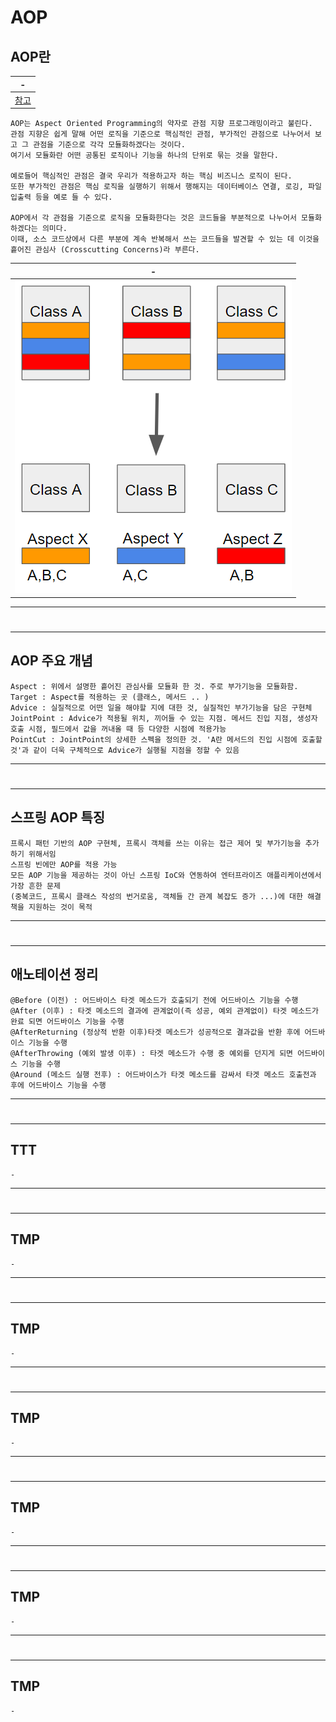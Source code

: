 # AOP

AOP란
---
|-|
|-|
|[참고](https://engkimbs.tistory.com/entry/%EC%8A%A4%ED%94%84%EB%A7%81AOP)|


```
AOP는 Aspect Oriented Programming의 약자로 관점 지향 프로그래밍이라고 불린다.
관점 지향은 쉽게 말해 어떤 로직을 기준으로 핵심적인 관점, 부가적인 관점으로 나누어서 보고 그 관점을 기준으로 각각 모듈화하겠다는 것이다.
여기서 모듈화란 어떤 공통된 로직이나 기능을 하나의 단위로 묶는 것을 말한다. 
 
예로들어 핵심적인 관점은 결국 우리가 적용하고자 하는 핵심 비즈니스 로직이 된다.
또한 부가적인 관점은 핵심 로직을 실행하기 위해서 행해지는 데이터베이스 연결, 로깅, 파일 입출력 등을 예로 들 수 있다.
 
AOP에서 각 관점을 기준으로 로직을 모듈화한다는 것은 코드들을 부분적으로 나누어서 모듈화하겠다는 의미다.
이때, 소스 코드상에서 다른 부분에 계속 반복해서 쓰는 코드들을 발견할 수 있는 데 이것을 흩어진 관심사 (Crosscutting Concerns)라 부른다. 
```
|-|
|-|
|<img src="01.png" />|


---
#
---

AOP 주요 개념
---

```
Aspect : 위에서 설명한 흩어진 관심사를 모듈화 한 것. 주로 부가기능을 모듈화함.
Target : Aspect를 적용하는 곳 (클래스, 메서드 .. )
Advice : 실질적으로 어떤 일을 해야할 지에 대한 것, 실질적인 부가기능을 담은 구현체
JointPoint : Advice가 적용될 위치, 끼어들 수 있는 지점. 메서드 진입 지점, 생성자 호출 시점, 필드에서 값을 꺼내올 때 등 다양한 시점에 적용가능
PointCut : JointPoint의 상세한 스펙을 정의한 것. 'A란 메서드의 진입 시점에 호출할 것'과 같이 더욱 구체적으로 Advice가 실행될 지점을 정할 수 있음
```

---
#
---

스프링 AOP 특징
---

```
프록시 패턴 기반의 AOP 구현체, 프록시 객체를 쓰는 이유는 접근 제어 및 부가기능을 추가하기 위해서임
스프링 빈에만 AOP를 적용 가능
모든 AOP 기능을 제공하는 것이 아닌 스프링 IoC와 연동하여 엔터프라이즈 애플리케이션에서 가장 흔한 문제
(중복코드, 프록시 클래스 작성의 번거로움, 객체들 간 관계 복잡도 증가 ...)에 대한 해결책을 지원하는 것이 목적
```

---
#
---

애노테이션 정리
---

```
@Before (이전) : 어드바이스 타겟 메소드가 호출되기 전에 어드바이스 기능을 수행
@After (이후) : 타겟 메소드의 결과에 관계없이(즉 성공, 예외 관계없이) 타겟 메소드가 완료 되면 어드바이스 기능을 수행
@AfterReturning (정상적 반환 이후)타겟 메소드가 성공적으로 결과값을 반환 후에 어드바이스 기능을 수행
@AfterThrowing (예외 발생 이후) : 타겟 메소드가 수행 중 예외를 던지게 되면 어드바이스 기능을 수행
@Around (메소드 실행 전후) : 어드바이스가 타겟 메소드를 감싸서 타겟 메소드 호출전과 후에 어드바이스 기능을 수행

```

---
#
---

TTT
---

```
- 
```

---
#
---

TMP
---

```
- 
```

---
#
---

TMP
---

```
- 
```

---
#
---

TMP
---

```
- 
```

---
#
---

TMP
---

```
- 
```

---
#
---

TMP
---

```
- 
```

---
#
---

TMP
---

```
- 
```
